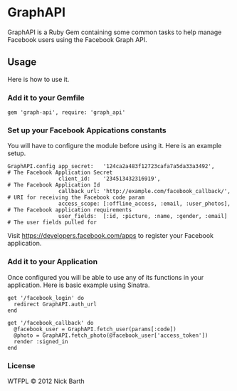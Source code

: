 # GraphAPI
GraphAPI is a Ruby Gem containing some common tasks to help manage Facebook users using the Facebook Graph API.

## Usage

Here is how to use it.

### Add it to your Gemfile

    gem 'graph-api', require: 'graph_api'

### Set up your Facebook Appications constants

You will have to configure the module before using it. Here is an example setup.

    GraphAPI.config app_secret:   '124ca2a483f12723cafa7a5da33a3492',      # The Facebook Application Secret
                    client_id:    '234513432316919',                       # The Facebook Application Id
                    callback_url: 'http://example.com/facebook_callback/', # URI for receiving the Facebook code param
                    access_scope: [:offline_access, :email, :user_photos], # The Facebook application requirements
                    user_fields:  [:id, :picture, :name, :gender, :email]  # The user fields pulled for

Visit https://developers.facebook.com/apps to register your Facebook application.

### Add it to your Application

Once configured you will be able to use any of its functions in your application. Here is basic example using Sinatra.

    get '/facebook_login' do
      redirect GraphAPI.auth_url
    end

    get '/facebook_callback' do
      @facebook_user = GraphAPI.fetch_user(params[:code])
      @photo = GraphAPI.fetch_photo(@facebook_user['access_token'])
      render :signed_in
    end

### License
WTFPL &copy; 2012 Nick Barth
